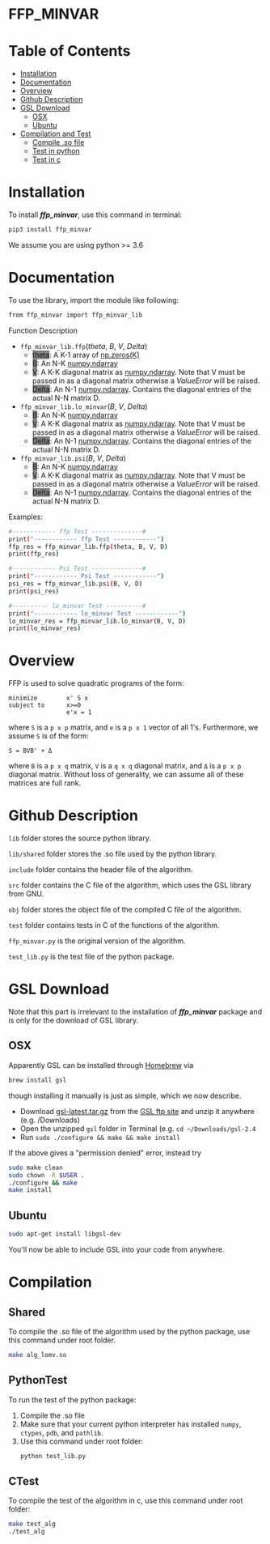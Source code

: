 FFP_MINVAR
===
# Table of Contents
- [Installation](Installation)
- [Documentation](Documentation)
- [Overview](Overview)
- [Github Description](#Github-Description)
- [GSL Download](#GSL-Download)
  - [OSX](#osx)
  - [Ubuntu](#ubuntu)
- [Compilation and Test](#Compilation)
  - [Compile .so file](#Shared)
  - [Test in python](#PythonTest)
  - [Test in c](#CTest)


# Installation
To install ***ffp_minvar***, use this command in terminal:
```bash
pip3 install ffp_minvar
```
We assume you are using python >= 3.6

# Documentation
To use the library, import the module like following:
```bash
from ffp_minvar import ffp_minvar_lib
```

Function Description
- <dt id="ffp_minvar_lib.ffp">
  <code class="sig-prename descclassname">ffp_minvar_lib.</code><code class="sig-name descname">ffp</code><span class="sig-paren">(</span><em class="sig-param">theta</em>, <em class="sig-param">B</em>, <em class="sig-param">V</em>, <em class="sig-param">Delta</em>)</span>
  </dt>

  - <span style="background-color:grey">theta</span>: A K-1 array of [np.zeros(K)](https://numpy.org/doc/stable/reference/generated/numpy.zeros.html) 
  - <span style="background-color:grey">B</span>: An N-K [numpy.ndarray](https://numpy.org/doc/stable/reference/generated/numpy.ndarray.html)
  - <span style="background-color:grey">V</span>: A K-K diagonal matrix as [numpy.ndarray](https://numpy.org/doc/stable/reference/generated/numpy.ndarray.html). Note that V must be passed in as a diagonal matrix otherwise a *ValueError* will be raised. 
  - <span style="background-color:grey">Delta</span>: An N-1 [numpy.ndarray](https://numpy.org/doc/stable/reference/generated/numpy.ndarray.html). Contains the diagonal entries of the actual N-N matrix D.

- <dt id="ffp_minvar_lib.lo_minvar">
  <code class="sig-prename descclassname">ffp_minvar_lib.</code><code class="sig-name descname">lo_minvar</code><span class="sig-paren">(<em class="sig-param">B</em>, <em class="sig-param">V</em>, <em class="sig-param">Delta</em>)</span>
  </dt>

  - <span style="background-color:grey">B</span>: An N-K [numpy.ndarray](https://numpy.org/doc/stable/reference/generated/numpy.ndarray.html)
  - <span style="background-color:grey">V</span>: A K-K diagonal matrix as [numpy.ndarray](https://numpy.org/doc/stable/reference/generated/numpy.ndarray.html). Note that V must be passed in as a diagonal matrix otherwise a *ValueError* will be raised. 
  - <span style="background-color:grey">Delta</span>: An N-1 [numpy.ndarray](https://numpy.org/doc/stable/reference/generated/numpy.ndarray.html). Contains the diagonal entries of the actual N-N matrix D.

- <dt id="ffp_minvar_lib.psi">
  <code class="sig-prename descclassname">ffp_minvar_lib.</code><code class="sig-name descname">psi</code><span class="sig-paren">(<em class="sig-param">B</em>, <em class="sig-param">V</em>, <em class="sig-param">Delta</em>)</span>
  </dt>

  - <span style="background-color:grey">B</span>: An N-K [numpy.ndarray](https://numpy.org/doc/stable/reference/generated/numpy.ndarray.html)
  - <span style="background-color:grey">V</span>: A K-K diagonal matrix as [numpy.ndarray](https://numpy.org/doc/stable/reference/generated/numpy.ndarray.html). Note that V must be passed in as a diagonal matrix otherwise a *ValueError* will be raised. 
  - <span style="background-color:grey">Delta</span>: An N-1 [numpy.ndarray](https://numpy.org/doc/stable/reference/generated/numpy.ndarray.html). Contains the diagonal entries of the actual N-N matrix D.

Examples:
```bash
#------------ ffp Test --------------#
print("------------ ffp Test ------------")
ffp_res = ffp_minvar_lib.ffp(theta, B, V, D)  
print(ffp_res)

#------------ Psi Test --------------#
print("------------ Psi Test ------------")
psi_res = ffp_minvar_lib.psi(B, V, D)  
print(psi_res)

#---------- lo_minvar Test ----------#
print("------------ lo_minvar Test ------------")
lo_minvar_res = ffp_minvar_lib.lo_minvar(B, V, D)
print(lo_minvar_res)
```
  
# Overview
FFP is used to solve quadratic programs of the form:
```
minimize        x' S x 
subject to      x>=0
                e'x = 1
```
where `S` is a `p x p` matrix, and `e` is a `p x 1` vector of all 1's.  Furthermore, we assume `S` is of the form: 
```
S = BVB' + Δ
```
where `B` is a `p x q` matrix, `V` is a `q x q` diagonal matrix, and `Δ` is a `p x p` diagonal matrix.  Without loss of generality, we can assume all of these matrices are full rank.




# Github Description
`lib` folder stores the source python library. 

`lib/shared` folder stores the .so file used by the python library.

`include` folder contains the header file of the algorithm.

`src` folder contains the C file of the algorithm, which uses the GSL library from GNU. 

`obj` folder stores the object file of the compiled C file of the algorithm.

`test` folder contains tests in C of the functions of the algorithm.

`ffp_minvar.py` is the original version of the algorithm.

`test_lib.py` is the test file of the python package.



# GSL Download
Note that this part is irrelevant to the installation of ***ffp_minvar*** package and is only for the download of GSL library. 
## OSX

Apparently GSL can be installed through [Homebrew](https://brew.sh/) via 
```bash
brew install gsl
```
though installing it manually is just as simple, which we now describe.

- Download [gsl-latest.tar.gz](ftp://ftp.gnu.org/gnu/gsl/gsl-latest.tar.gz) from the [GSL ftp site](ftp://ftp.gnu.org/gnu/gsl/) and unzip it anywhere (e.g. /Downloads)
- Open the unzipped `gsl` folder in Terminal (e.g. `cd ~/Downloads/gsl-2.4`
- Run `sudo ./configure && make && make install`

If the above gives a "permission denied" error, instead try
```bash
sudo make clean
sudo chown -R $USER .
./configure && make
make install
```

## Ubuntu

```bash
sudo apt-get install libgsl-dev
```
You'll now be able to include GSL into your code from anywhere.


# Compilation

## Shared
To compile the .so file of the algorithm used by the python package, use this command under root folder. 
```bash
make alg_lomv.so
```
## PythonTest
To run the test of the python package:
1. Compile the .so file
2. Make sure that your current python interpreter has installed `numpy`, `ctypes`, `pdb`, and `pathlib`.
3. Use this command under root folder:
    ```bash
    python test_lib.py
    ```

## CTest
To compile the test of the algorithm in c, use this command under root folder:
```bash
make test_alg
./test_alg
```
